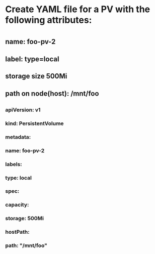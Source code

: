 
#
# Create YAML file for a PV with the following attributes:
#

##
## name: foo-pv-2
## label: type=local
## storage size 500Mi
## path on node(host): /mnt/foo
##

### 
### apiVersion: v1
### kind: PersistentVolume
### metadata:
###   name: foo-pv-2
###   labels:
###     type: local
### spec:
###   capacity:
###     storage: 500Mi
###   hostPath:
###     path: "/mnt/foo"
### 


